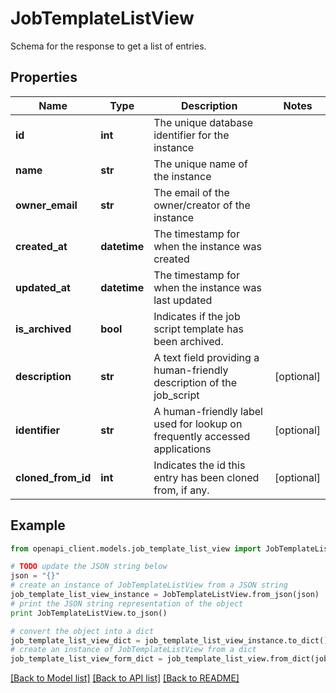 # JobTemplateListView

Schema for the response to get a list of entries.

## Properties
Name | Type | Description | Notes
------------ | ------------- | ------------- | -------------
**id** | **int** | The unique database identifier for the instance | 
**name** | **str** | The unique name of the instance | 
**owner_email** | **str** | The email of the owner/creator of the instance | 
**created_at** | **datetime** | The timestamp for when the instance was created | 
**updated_at** | **datetime** | The timestamp for when the instance was last updated | 
**is_archived** | **bool** | Indicates if the job script template has been archived. | 
**description** | **str** | A text field providing a human-friendly description of the job_script | [optional] 
**identifier** | **str** | A human-friendly label used for lookup on frequently accessed applications | [optional] 
**cloned_from_id** | **int** | Indicates the id this entry has been cloned from, if any. | [optional] 

## Example

```python
from openapi_client.models.job_template_list_view import JobTemplateListView

# TODO update the JSON string below
json = "{}"
# create an instance of JobTemplateListView from a JSON string
job_template_list_view_instance = JobTemplateListView.from_json(json)
# print the JSON string representation of the object
print JobTemplateListView.to_json()

# convert the object into a dict
job_template_list_view_dict = job_template_list_view_instance.to_dict()
# create an instance of JobTemplateListView from a dict
job_template_list_view_form_dict = job_template_list_view.from_dict(job_template_list_view_dict)
```
[[Back to Model list]](../README.md#documentation-for-models) [[Back to API list]](../README.md#documentation-for-api-endpoints) [[Back to README]](../README.md)


